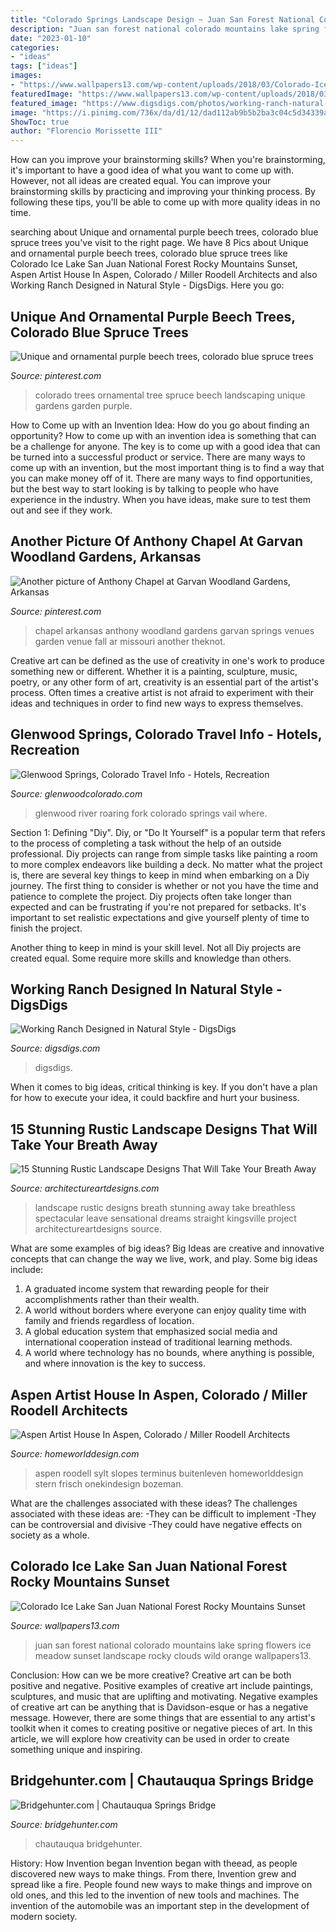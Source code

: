 ```yaml
---
title: "Colorado Springs Landscape Design ~ Juan San Forest National Colorado Mountains Lake Spring Flowers Ice Meadow Sunset Landscape Rocky Clouds Wild Orange Wallpapers13"
description: "Juan san forest national colorado mountains lake spring flowers ice meadow sunset landscape rocky clouds wild orange wallpapers13"
date: "2023-01-10"
categories:
- "ideas"
tags: ["ideas"]
images:
- "https://www.wallpapers13.com/wp-content/uploads/2018/03/Colorado-Ice-Lake-San-Juan-National-Forest-Rocky-Mountains-Sunset-Orange-Clouds-Meadow-Wild-Flowers-Spring-Landscape-1920x1200-1280x960.jpg"
featuredImage: "https://www.wallpapers13.com/wp-content/uploads/2018/03/Colorado-Ice-Lake-San-Juan-National-Forest-Rocky-Mountains-Sunset-Orange-Clouds-Meadow-Wild-Flowers-Spring-Landscape-1920x1200-1280x960.jpg"
featured_image: "https://www.digsdigs.com/photos/working-ranch-natural-design-4.jpg"
image: "https://i.pinimg.com/736x/da/d1/12/dad112ab9b5b2ba3c04c5d34339a5587--hot-springs-arkansas-woodland-garden.jpg"
ShowToc: true
author: "Florencio Morissette III"
---
```



How can you improve your brainstorming skills?
When you're brainstorming, it's important to have a good idea of what you want to come up with. However, not all ideas are created equal. You can improve your brainstorming skills by practicing and improving your thinking process. By following these tips, you'll be able to come up with more quality ideas in no time.

	

		
searching about Unique and ornamental purple beech trees, colorado blue spruce trees you've visit to the right page. We have 8 Pics about Unique and ornamental purple beech trees, colorado blue spruce trees like Colorado Ice Lake San Juan National Forest Rocky Mountains Sunset, Aspen Artist House In Aspen, Colorado / Miller Roodell Architects and also Working Ranch Designed in Natural Style - DigsDigs. Here you go:
		
    
## Unique And Ornamental Purple Beech Trees, Colorado Blue Spruce Trees

<img loading=lazy src="https://i.pinimg.com/736x/04/b7/b3/04b7b37f109aeed813ef2e0d0c4a10c9.jpg" onerror="this.onerror=null;this.src='https://tse1.mm.bing.net/th?id=OIP.XeTOVkM0mzR8kJvPSbSCAAHaLG&amp;pid=15.1';" alt="Unique and ornamental purple beech trees, colorado blue spruce trees">

_Source: pinterest.com_

>colorado trees ornamental tree spruce beech landscaping unique gardens garden purple. 

	

How to Come up with an Invention Idea: How do you go about finding an opportunity?
How to come up with an invention idea is something that can be a challenge for anyone. The key is to come up with a good idea that can be turned into a successful product or service. There are many ways to come up with an invention, but the most important thing is to find a way that you can make money off of it. There are many ways to find opportunities, but the best way to start looking is by talking to people who have experience in the industry. When you have ideas, make sure to test them out and see if they work.

    
## Another Picture Of Anthony Chapel At Garvan Woodland Gardens, Arkansas

<img loading=lazy src="https://i.pinimg.com/736x/da/d1/12/dad112ab9b5b2ba3c04c5d34339a5587--hot-springs-arkansas-woodland-garden.jpg" onerror="this.onerror=null;this.src='https://tse4.mm.bing.net/th?id=OIP.sFZKVKosmB9jm2DT71tEWQHaLK&amp;pid=15.1';" alt="Another picture of Anthony Chapel at Garvan Woodland Gardens, Arkansas">

_Source: pinterest.com_

>chapel arkansas anthony woodland gardens garvan springs venues garden venue fall ar missouri another theknot. 

	

Creative art can be defined as the use of creativity in one's work to produce something new or different. Whether it is a painting, sculpture, music, poetry, or any other form of art, creativity is an essential part of the artist's process. Often times a creative artist is not afraid to experiment with their ideas and techniques in order to find new ways to express themselves.

    
## Glenwood Springs, Colorado Travel Info - Hotels, Recreation

<img loading=lazy src="https://www.glenwoodcolorado.com/wp-content/uploads/2020/07/roaring-fork-river-glenwood-springs.jpg" onerror="this.onerror=null;this.src='https://tse3.mm.bing.net/th?id=OIP.wDnO2WgvotXX5U0Ey3ppEgHaE8&amp;pid=15.1';" alt="Glenwood Springs, Colorado Travel Info - Hotels, Recreation">

_Source: glenwoodcolorado.com_

>glenwood river roaring fork colorado springs vail where. 

	

Section 1: Defining "Diy".
Diy, or "Do It Yourself" is a popular term that refers to the process of completing a task without the help of an outside professional. Diy projects can range from simple tasks like painting a room to more complex endeavors like building a deck. No matter what the project is, there are several key things to keep in mind when embarking on a Diy journey.
The first thing to consider is whether or not you have the time and patience to complete the project. Diy projects often take longer than expected and can be frustrating if you're not prepared for setbacks. It's important to set realistic expectations and give yourself plenty of time to finish the project.

Another thing to keep in mind is your skill level. Not all Diy projects are created equal. Some require more skills and knowledge than others.

    
## Working Ranch Designed In Natural Style - DigsDigs

<img loading=lazy src="https://www.digsdigs.com/photos/working-ranch-natural-design-4.jpg" onerror="this.onerror=null;this.src='https://tse2.mm.bing.net/th?id=OIP.eXpnjRHmpoYwdbbX_iSSnwHaGP&amp;pid=15.1';" alt="Working Ranch Designed in Natural Style - DigsDigs">

_Source: digsdigs.com_

>digsdigs. 

	

When it comes to big ideas, critical thinking is key. If you don't have a plan for how to execute your idea, it could backfire and hurt your business.

    
## 15 Stunning Rustic Landscape Designs That Will Take Your Breath Away

<img loading=lazy src="https://www.architectureartdesigns.com/wp-content/uploads/2016/10/15-Stunning-Rustic-Landscape-Designs-That-Will-Take-Your-Breath-Away-15.jpg" onerror="this.onerror=null;this.src='https://tse1.mm.bing.net/th?id=OIP.9928-QU1fTvkCWspVxPQEwHaLH&amp;pid=15.1';" alt="15 Stunning Rustic Landscape Designs That Will Take Your Breath Away">

_Source: architectureartdesigns.com_

>landscape rustic designs breath stunning away take breathless spectacular leave sensational dreams straight kingsville project architectureartdesigns source. 

	

What are some examples of big ideas?
Big Ideas are creative and innovative concepts that can change the way we live, work, and play. Some big ideas include: 
1. A graduated income system that rewarding people for their accomplishments rather than their wealth.
2. A world without borders where everyone can enjoy quality time with family and friends regardless of location.
3. A global education system that emphasized social media and international cooperation instead of traditional learning methods.
4. A world where technology has no bounds, where anything is possible, and where innovation is the key to success.

    
## Aspen Artist House In Aspen, Colorado / Miller Roodell Architects

<img loading=lazy src="https://homeworlddesign.com/wp-content/uploads/2017/04/Aspen-Artist-House-2.jpg" onerror="this.onerror=null;this.src='https://tse1.mm.bing.net/th?id=OIP.qcYN0ZaZnjYvSw3zEoXz-gHaLH&amp;pid=15.1';" alt="Aspen Artist House In Aspen, Colorado / Miller Roodell Architects">

_Source: homeworlddesign.com_

>aspen roodell sylt slopes terminus buitenleven homeworlddesign stern frisch onekindesign bozeman. 

	

What are the challenges associated with these ideas?
The challenges associated with these ideas are: 
-They can be difficult to implement
-They can be controversial and divisive
-They could have negative effects on society as a whole.

    
## Colorado Ice Lake San Juan National Forest Rocky Mountains Sunset

<img loading=lazy src="https://www.wallpapers13.com/wp-content/uploads/2018/03/Colorado-Ice-Lake-San-Juan-National-Forest-Rocky-Mountains-Sunset-Orange-Clouds-Meadow-Wild-Flowers-Spring-Landscape-1920x1200-1280x960.jpg" onerror="this.onerror=null;this.src='https://tse2.mm.bing.net/th?id=OIP.j9Eiihotyp8zxCd4HuRdZwHaFj&amp;pid=15.1';" alt="Colorado Ice Lake San Juan National Forest Rocky Mountains Sunset">

_Source: wallpapers13.com_

>juan san forest national colorado mountains lake spring flowers ice meadow sunset landscape rocky clouds wild orange wallpapers13. 

	

Conclusion: How can we be more creative?
Creative art can be both positive and negative. Positive examples of creative art include paintings, sculptures, and music that are uplifting and motivating. Negative examples of creative art can be anything that is Davidson-esque or has a negative message. However, there are some things that are essential to any artist's toolkit when it comes to creating positive or negative pieces of art. In this article, we will explore how creativity can be used in order to create something unique and inspiring.

    
## Bridgehunter.com | Chautauqua Springs Bridge

<img loading=lazy src="http://bridgehunter.com/photos/13/47/134724-L.jpg" onerror="this.onerror=null;this.src='https://tse1.mm.bing.net/th?id=OIP.A1zF18lbW8WZyV9fd79YKgHaJ4&amp;pid=15.1';" alt="Bridgehunter.com | Chautauqua Springs Bridge">

_Source: bridgehunter.com_

>chautauqua bridgehunter. 

	

History: How Invention began
Invention began with theead, as people discovered new ways to make things. From there, Invention grew and spread like a fire. People found new ways to make things and improve on old ones, and this led to the invention of new tools and machines. The invention of the automobile was an important step in the development of modern society.

